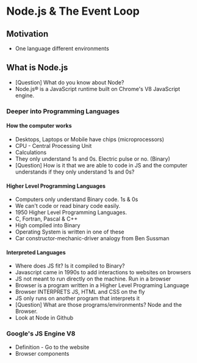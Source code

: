 # Node.js & The Event Loop

## Motivation
* One language different environments
  
## What is Node.js
* [Question] What do you know about Node?
* Node.js® is a JavaScript runtime built on Chrome's V8 JavaScript engine.
  
### Deeper into Programming Languages
#### How the computer works
* Desktops, Laptops or Mobile have chips (microprocessors)
* CPU - Central Processing Unit
* Calculations
* They only understand 1s and 0s. Electric pulse or no. (Binary)
* [Question] How is it that we are able to code in JS and the computer understands if they only understand 1s and 0s?

#### Higher Level Programming Languages
* Computers only understand Binary code. 1s & 0s
* We can't code or read binary code easily.
* 1950 Higher Level Programming Languages.
* C, Fortran, Pascal & C++
* High compiled into Binary
* Operating System is written in one of these
* Car constructor-mechanic-driver analogy from Ben Sussman

#### Interpreted Languages
* Where does JS fit? Is it compiled to Binary?
* Javascript came in 1990s to add interactions to websites on browsers
* JS not meant to run directly on the machine. Run in a browser
* Browser is a program written in a Higher Level Programing Language
* Browser INTERPRETS JS, HTML and CSS on the fly
* JS only runs on another program that interprets it
* [Question] What are those programs/environments? Node and the Browser.
* Look at Node in Github

### Google's JS Engine V8
* Definition - Go to the website 
* Browser components 
